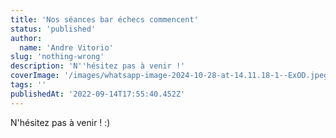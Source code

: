 ```yaml
---
title: 'Nos séances bar échecs commencent'
status: 'published'
author:
  name: 'Andre Vitorio'
slug: 'nothing-wrong'
description: 'N''hésitez pas à venir !'
coverImage: '/images/whatsapp-image-2024-10-28-at-14.11.18-1--ExOD.jpeg'
tags: ''
publishedAt: '2022-09-14T17:55:40.452Z'
---
```


N'hésitez pas à venir ! :)